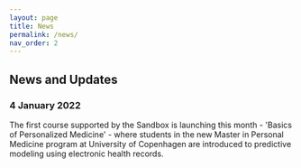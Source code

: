 ```yaml
---
layout: page
title: News
permalink: /news/
nav_order: 2
---
```



## News and Updates

### 4 January 2022
The first course supported by the Sandbox is launching this month - 'Basics of Personalized Medicine' - where students in the new Master in Personal Medicine program at University of Copenhagen are introduced to predictive modeling using electronic health records.
